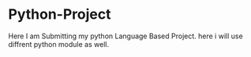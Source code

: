 # Python-Project
Here I am Submitting my python Language Based Project.
here i will use diffrent python module as well.

